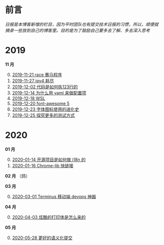 # 前言
*日报是本博客新增的栏目，因为平时团队也有提交技术日报的习惯，所以，顺便就摘录一些放到自己的博客里。目的是为了鼓励自己要多去了解、多去深入思考*

# 2019

**11 月**

0. [2019-11-21 race 赛马程序](./2019/race.2019-11-21.html)
1. [2019-11-27 ipv4 耗尽](./2019/ipv4.2019-11-27.html)
2. [2019-12-02 代码是如何执123行的](./2019/code.2019-12-02.html)
3. [2019-12-14 为什么用 yaml 来做配置项](./2019/yaml.2019-12-14.html)
4. [2019-12-18 WSL](./2019/wsl.2019-12-18.html)
5. [2019-12-20 font-awesome 5](./2019/fa.2019-12-20.html)
6. [2019-12-23 字体图标使用的进化史](./2019/icon.2019-12-23.html)
7. [2019-12-25 探究更多的测试方式](./2019/test.2019-12-25.html)

# 2020 

**01 月**

0. [2020-01-14 开源项目是如何做 i18n 的](./2020/crowdin.2020-01-14.html)
1. [2020-01-16 Chrome-lib 快链接](./2020/quick-link.2020-01-16.html)

**02 月** （鸽）

**03 月** 

0. [2020-03-01 Terminus 移动端 devops 神器](./2020/terminus.2020-03-01.html)

**04 月**

0. [2020-04-03 炫酷的打印体是怎么来的](./2020/figlet.2020-04-03.html)

**05 月**

0. [2020-05-28 更好的语义化提交](./2020/git-moji.2020-05-28.html)
